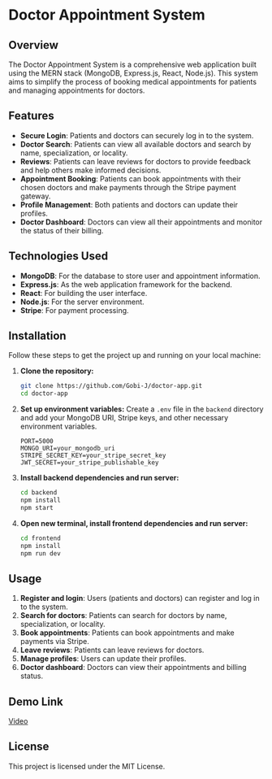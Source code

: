 # Doctor Appointment System

## Overview
The Doctor Appointment System is a comprehensive web application built using the MERN stack (MongoDB, Express.js, React, Node.js). This system aims to simplify the process of booking medical appointments for patients and managing appointments for doctors. 

## Features
- **Secure Login**: Patients and doctors can securely log in to the system.
- **Doctor Search**: Patients can view all available doctors and search by name, specialization, or locality.
- **Reviews**: Patients can leave reviews for doctors to provide feedback and help others make informed decisions.
- **Appointment Booking**: Patients can book appointments with their chosen doctors and make payments through the Stripe payment gateway.
- **Profile Management**: Both patients and doctors can update their profiles.
- **Doctor Dashboard**: Doctors can view all their appointments and monitor the status of their billing.

## Technologies Used
- **MongoDB**: For the database to store user and appointment information.
- **Express.js**: As the web application framework for the backend.
- **React**: For building the user interface.
- **Node.js**: For the server environment.
- **Stripe**: For payment processing.

## Installation
Follow these steps to get the project up and running on your local machine:

1. **Clone the repository:**
   ```bash
   git clone https://github.com/Gobi-J/doctor-app.git
   cd doctor-app
   ```

2. **Set up environment variables:**
   Create a `.env` file in the `backend` directory and add your MongoDB URI, Stripe keys, and other necessary environment variables.
   ```env
   PORT=5000
   MONGO_URI=your_mongodb_uri
   STRIPE_SECRET_KEY=your_stripe_secret_key
   JWT_SECRET=your_stripe_publishable_key
   ```

3. **Install backend dependencies and run server:**
   ```bash
   cd backend
   npm install
   npm start
   ```

4. **Open new terminal, install frontend dependencies and run server:**
   ```bash
   cd frontend
   npm install
   npm run dev
   ```

## Usage
1. **Register and login**: Users (patients and doctors) can register and log in to the system.
2. **Search for doctors**: Patients can search for doctors by name, specialization, or locality.
3. **Book appointments**: Patients can book appointments and make payments via Stripe.
4. **Leave reviews**: Patients can leave reviews for doctors.
5. **Manage profiles**: Users can update their profiles.
6. **Doctor dashboard**: Doctors can view their appointments and billing status.

## Demo Link
[Video](https://www.linkedin.com/posts/gobi-j_mern-webdevelopment-frontenddevelopment-activity-7208829297308893185-YoBh?utm_source=share&utm_medium=member_desktop)

## License
This project is licensed under the MIT License.
